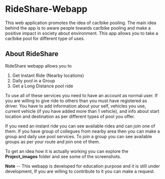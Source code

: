 # RideShare-Webapp
This web application promotes the idea of car/bike pooling. The main idea behind the app is to aware people towards car/bike pooling and make a positive impact in society about environment. This app allows you to take a car/bike pool for different type of uses.

## About RideShare
RideShare webapp allows you to
  1. Get Instant Ride (Nearby locations)
  2. Daily pool in a Group
  3. Get a Long Distance pool ride

To use all of these services you need to have an account as normal user. If you are willing to give ride to others than you must have registered as driver. You have to add information about your self, vehicles you use, current vehicle (if you have added more than 1 vehicle), and info about start location and destination as per different types of pool you offer.

If you need an instant ride you can see available rides and can join one of them. If you have group of collegues from nearby area then you can make a group and daily use pool services. To join a group you can see available groups as per your route and join one of them.

To get an idea how it is actually working you can explore the **Project_images** folder and see some of the screenshots.

**Note** -- This webapp is developed for education purpose and it is still under development, If you are willing to contribute to it you can make a request.
